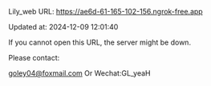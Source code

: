 Lily_web URL: https://ae6d-61-165-102-156.ngrok-free.app

Updated at: 2024-12-09 12:01:40

If you cannot open this URL, the server might be down.

Please contact: 

goley04@foxmail.com Or Wechat:GL_yeaH